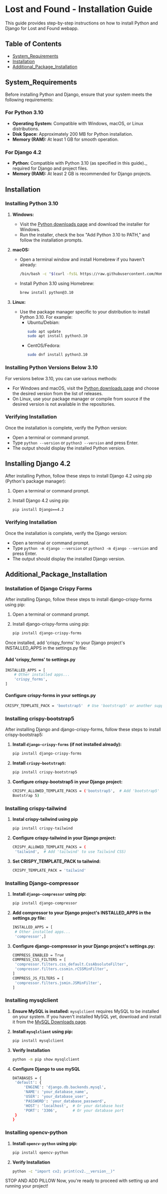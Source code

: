 # Lost and Found - Installation Guide

This guide provides step-by-step instructions on how to install Python and Django for Lost and Found webapp.

## Table of Contents
- [System_Requirements](#System_Requirements)
- [Installation](#installation)
- [Additional_Package_Installation](#Additional_Package_Installation)

## System_Requirements

Before installing Python and Django, ensure that your system meets the following requirements:

### For Python 3.10

- **Operating System:** Compatible with Windows, macOS, or Linux distributions.
- **Disk Space:** Approximately 200 MB for Python installation.
- **Memory (RAM):** At least 1 GB for smooth operation.

### For Django 4.2

- **Python:** Compatible with Python 3.10 (as specified in this guide)._ required for Django and project files.
- **Memory (RAM):** At least 2 GB is recommended for Django projects.


## Installation

### Installing Python 3.10

1. **Windows:**
   - Visit the [Python downloads page](https://www.python.org/downloads/release/python-310/) and download the installer for Windows.
   - Run the installer, check the box "Add Python 3.10 to PATH," and follow the installation prompts.

2. **macOS:**
   - Open a terminal window and install Homebrew if you haven't already:
     ```bash
     /bin/bash -c "$(curl -fsSL https://raw.githubusercontent.com/Homebrew/install/HEAD/install.sh)"
     ```
   - Install Python 3.10 using Homebrew:
     ```bash
     brew install python@3.10
     ```

3. **Linux:**
   - Use the package manager specific to your distribution to install Python 3.10. For example:
     - Ubuntu/Debian:
       ```bash
       sudo apt update
       sudo apt install python3.10
       ```
     - CentOS/Fedora:
       ```bash
       sudo dnf install python3.10
       ```

### Installing Python Versions Below 3.10

For versions below 3.10, you can use various methods:

- For Windows and macOS, visit the [Python downloads page](https://www.python.org/downloads/) and choose the desired version from the list of releases.
- On Linux, use your package manager or compile from source if the desired version is not available in the repositories.

### Verifying Installation

Once the installation is complete, verify the Python version:

- Open a terminal or command prompt.
- Type `python --version` or `python3 --version` and press Enter.
- The output should display the installed Python version.

## Installing Django 4.2

After installing Python, follow these steps to install Django 4.2 using pip (Python's package manager):

1. Open a terminal or command prompt.

2. Install Django 4.2 using pip:
   ```bash
   pip install Django==4.2

### Verifying Installation

Once the installation is complete, verify the Django version:

- Open a terminal or command prompt.
- Type `python -m django --version` or `python3 -m django --version` and press Enter.
- The output should display the installed Django version.

## Additional_Package_Installation

### Installation of Django Crispy Forms


After installing Django, follow these steps to install django-crispy-forms using pip:

1. Open a terminal or command prompt.

2. Install django-crispy-forms using pip:
   ```bash
   pip install django-crispy-forms

Once installed, add 'crispy_forms' to your Django project's INSTALLED_APPS in the settings.py file:

#### Add 'crispy_forms' to settings.py

```bash
INSTALLED_APPS = [
    # Other installed apps...
    'crispy_forms',
]
```
#### Configure crispy-forms in your settings.py

```bash
CRISPY_TEMPLATE_PACK = 'bootstrap5'  # Use 'bootstrap5' or another supported template pack
```

### Installing crispy-bootstrap5

After installing Django and django-crispy-forms, follow these steps to install crispy-bootstrap5:

1. **Install `django-crispy-forms` (if not installed already):**
   ```bash
   pip install django-crispy-forms

2. **Install `crispy-bootstrap5`:**
   ```bash
   pip install crispy-bootstrap5

3. **Configure crispy-bootstrap5 in your Django project:**
   ```bash
   CRISPY_ALLOWED_TEMPLATE_PACKS = ('bootstrap5',  # Add 'bootstrap5' to use
   Bootstrap 5)
   ```
### Installing crispy-tailwind
1. **Instal crispy-tailwind using pip**
   ```bash
   pip install crispy-tailwind
   ```
2. **Configure crispy-tailwind in your Django project:**
   ```bash
   CRISPY_ALLOWED_TEMPLATE_PACKS = (
    'tailwind',  # Add 'tailwind' to use Tailwind CSS)
   ```
3. **Set CRISPY_TEMPLATE_PACK to tailwind:**
   ```bash
   CRISPY_TEMPLATE_PACK = 'tailwind'
   ```
### Installing Django-compressor
1. **Install `django-compressor` using pip:**
   ```bash
   pip install django-compressor
   ```
2. **Add compressor to your Django project's INSTALLED_APPS in the settings.py file:**
   ```bash
   INSTALLED_APPS = [
    # Other installed apps...
    'compressor',]
   ```
3. **Configure django-compressor in your Django project's settings.py:**
   ```bash
   COMPRESS_ENABLED = True
   COMPRESS_CSS_FILTERS = [
    'compressor.filters.css_default.CssAbsoluteFilter',
    'compressor.filters.cssmin.rCSSMinFilter',
   ]
   COMPRESS_JS_FILTERS = [
    'compressor.filters.jsmin.JSMinFilter',
   ]
   ```
### Installing mysqlclient

1. **Ensure MySQL is installed:** `mysqlclient` requires MySQL to be installed on your system. If you haven't installed MySQL yet, download and install it from the [MySQL Downloads page](https://dev.mysql.com/downloads/).

2. **Install `mysqlclient` using pip:**
   ```bash
   pip install mysqlclient
3. **Verify Installation**
   ```bash
   python -m pip show mysqlclient
4. **Configure Django to use mySQL**
   ```bash
   DATABASES = {
    'default': {
        'ENGINE': 'django.db.backends.mysql',
        'NAME': 'your_database_name',
        'USER': 'your_database_user',
        'PASSWORD': 'your_database_password',
        'HOST': 'localhost',  # Or your database host
        'PORT': '3306',       # Or your database port
    }
   }
   ```
### Installing opencv-python
1. **Install `opencv-python` using pip:**
   ```bash
   pip install opencv-python
   
2. **Verify Installation**
   ```bash
   python -c "import cv2; print(cv2.__version__)"

STOP AND ADD PILLOW
Now, you're ready to proceed with setting up and running your project!
